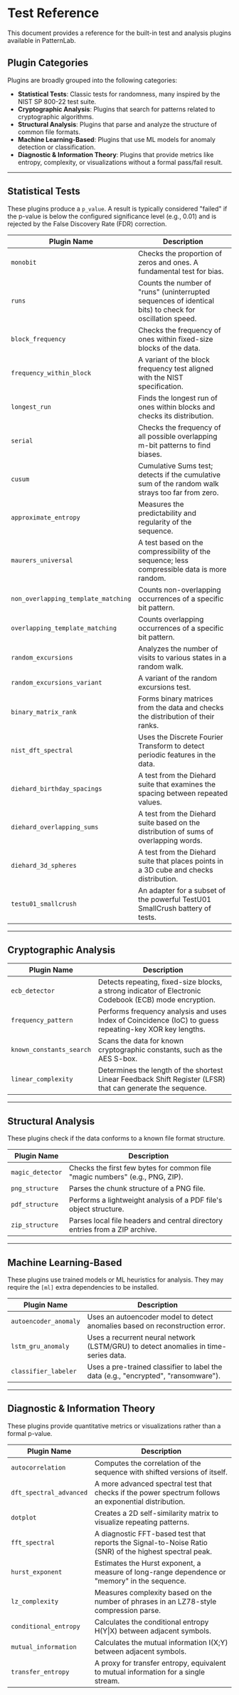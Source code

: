 # Test Reference

This document provides a reference for the built-in test and analysis plugins available in PatternLab.

## Plugin Categories

Plugins are broadly grouped into the following categories:

-   **Statistical Tests**: Classic tests for randomness, many inspired by the NIST SP 800-22 test suite.
-   **Cryptographic Analysis**: Plugins that search for patterns related to cryptographic algorithms.
-   **Structural Analysis**: Plugins that parse and analyze the structure of common file formats.
-   **Machine Learning-Based**: Plugins that use ML models for anomaly detection or classification.
-   **Diagnostic & Information Theory**: Plugins that provide metrics like entropy, complexity, or visualizations without a formal pass/fail result.

---

## Statistical Tests

These plugins produce a `p_value`. A result is typically considered "failed" if the p-value is below the configured significance level (e.g., 0.01) and is rejected by the False Discovery Rate (FDR) correction.

| Plugin Name                         | Description                                                                                             |
| ----------------------------------- | ------------------------------------------------------------------------------------------------------- |
| `monobit`                           | Checks the proportion of zeros and ones. A fundamental test for bias.                                   |
| `runs`                              | Counts the number of "runs" (uninterrupted sequences of identical bits) to check for oscillation speed. |
| `block_frequency`                   | Checks the frequency of ones within fixed-size blocks of the data.                                      |
| `frequency_within_block`            | A variant of the block frequency test aligned with the NIST specification.                              |
| `longest_run`                       | Finds the longest run of ones within blocks and checks its distribution.                                |
| `serial`                            | Checks the frequency of all possible overlapping m-bit patterns to find biases.                         |
| `cusum`                             | Cumulative Sums test; detects if the cumulative sum of the random walk strays too far from zero.        |
| `approximate_entropy`               | Measures the predictability and regularity of the sequence.                                             |
| `maurers_universal`                 | A test based on the compressibility of the sequence; less compressible data is more random.             |
| `non_overlapping_template_matching` | Counts non-overlapping occurrences of a specific bit pattern.                                           |
| `overlapping_template_matching`     | Counts overlapping occurrences of a specific bit pattern.                                               |
| `random_excursions`                 | Analyzes the number of visits to various states in a random walk.                                       |
| `random_excursions_variant`         | A variant of the random excursions test.                                                                |
| `binary_matrix_rank`                | Forms binary matrices from the data and checks the distribution of their ranks.                         |
| `nist_dft_spectral`                 | Uses the Discrete Fourier Transform to detect periodic features in the data.                            |
| `diehard_birthday_spacings`         | A test from the Diehard suite that examines the spacing between repeated values.                        |
| `diehard_overlapping_sums`          | A test from the Diehard suite based on the distribution of sums of overlapping words.                   |
| `diehard_3d_spheres`                | A test from the Diehard suite that places points in a 3D cube and checks distribution.                  |
| `testu01_smallcrush`                | An adapter for a subset of the powerful TestU01 SmallCrush battery of tests.                            |

---

## Cryptographic Analysis

| Plugin Name                | Description                                                                                                   |
| -------------------------- | ------------------------------------------------------------------------------------------------------------- |
| `ecb_detector`             | Detects repeating, fixed-size blocks, a strong indicator of Electronic Codebook (ECB) mode encryption.        |
| `frequency_pattern`        | Performs frequency analysis and uses Index of Coincidence (IoC) to guess repeating-key XOR key lengths.       |
| `known_constants_search`   | Scans the data for known cryptographic constants, such as the AES S-box.                                      |
| `linear_complexity`        | Determines the length of the shortest Linear Feedback Shift Register (LFSR) that can generate the sequence.   |

---

## Structural Analysis

These plugins check if the data conforms to a known file format structure.

| Plugin Name       | Description                                        |
| ----------------- | -------------------------------------------------- |
| `magic_detector`  | Checks the first few bytes for common file "magic numbers" (e.g., PNG, ZIP). |
| `png_structure`   | Parses the chunk structure of a PNG file.          |
| `pdf_structure`   | Performs a lightweight analysis of a PDF file's object structure. |
| `zip_structure`   | Parses local file headers and central directory entries from a ZIP archive. |

---

## Machine Learning-Based

These plugins use trained models or ML heuristics for analysis. They may require the `[ml]` extra dependencies to be installed.

| Plugin Name             | Description                                                                           |
| ----------------------- | ------------------------------------------------------------------------------------- |
| `autoencoder_anomaly`   | Uses an autoencoder model to detect anomalies based on reconstruction error.          |
| `lstm_gru_anomaly`      | Uses a recurrent neural network (LSTM/GRU) to detect anomalies in time-series data.   |
| `classifier_labeler`    | Uses a pre-trained classifier to label the data (e.g., "encrypted", "ransomware").    |

---

## Diagnostic & Information Theory

These plugins provide quantitative metrics or visualizations rather than a formal p-value.

| Plugin Name             | Description                                                                                                |
| ----------------------- | ---------------------------------------------------------------------------------------------------------- |
| `autocorrelation`       | Computes the correlation of the sequence with shifted versions of itself.                                  |
| `dft_spectral_advanced` | A more advanced spectral test that checks if the power spectrum follows an exponential distribution.       |
| `dotplot`               | Creates a 2D self-similarity matrix to visualize repeating patterns.                                       |
| `fft_spectral`          | A diagnostic FFT-based test that reports the Signal-to-Noise Ratio (SNR) of the highest spectral peak.     |
| `hurst_exponent`        | Estimates the Hurst exponent, a measure of long-range dependence or "memory" in the sequence.              |
| `lz_complexity`         | Measures complexity based on the number of phrases in an LZ78-style compression parse.                     |
| `conditional_entropy`   | Calculates the conditional entropy H(Y\|X) between adjacent symbols.                                     |
| `mutual_information`    | Calculates the mutual information I(X;Y) between adjacent symbols.                                       |
| `transfer_entropy`      | A proxy for transfer entropy, equivalent to mutual information for a single stream.                        |